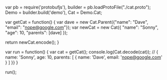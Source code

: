 var pb = require('protobufjs'),
  builder = pb.loadProtoFile("./cat.proto");
  Demo = builder.build('demo'),
  Cat = Demo.Cat;

var getCat = function() {
  var dave = new Cat.Parent({"name": "Dave", "email": "nope@google.com"});
  var newCat = new Cat({
    "name": "Sonny",
    "age": 10,
    "parents": [dave]
  });

  return newCat.encode();
}

var run = function() {
  var cat = getCat();
  console.log(Cat.decode(cat));
  // { name: 'Sonny', age: 10, parents: [ { name: 'Dave', email: 'nope@google.com' } ] }}
}

run();